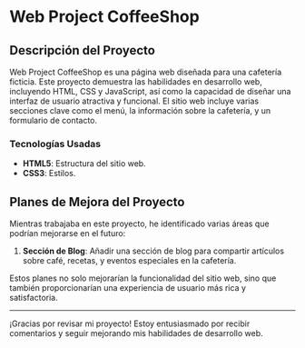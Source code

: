 # Web Project CoffeeShop

## Descripción del Proyecto

Web Project CoffeeShop es una página web diseñada para una cafetería ficticia. Este proyecto demuestra las habilidades en desarrollo web, incluyendo HTML, CSS y JavaScript, así como la capacidad de diseñar una interfaz de usuario atractiva y funcional. El sitio web incluye varias secciones clave como el menú, la información sobre la cafetería, y un formulario de contacto.

### Tecnologías Usadas

- **HTML5**: Estructura del sitio web.
- **CSS3**: Estilos.

## Planes de Mejora del Proyecto

Mientras trabajaba en este proyecto, he identificado varias áreas que podrían mejorarse en el futuro:

1. **Sección de Blog**: Añadir una sección de blog para compartir artículos sobre café, recetas, y eventos especiales en la cafetería.

Estos planes no solo mejorarían la funcionalidad del sitio web, sino que también proporcionarían una experiencia de usuario más rica y satisfactoria.

---

¡Gracias por revisar mi proyecto! Estoy entusiasmado por recibir comentarios y seguir mejorando mis habilidades de desarrollo web.
